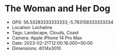 # The Woman and Her Dog

- GPS: 56.53283333333333,-5.783158333333334
- Location: Lochaline
- Tags: Landscape, Clouds, Coast
- Camera: Apple iPhone 14 Pro Max
- Date: 2023-02-21T12:00:16.000+00:00
- Dimensions: 4014x3010
